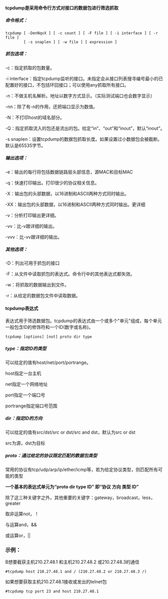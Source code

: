 #### tcpdump是采用命令行方式对接口的数据包进行筛选抓取

##### 命令格式：

```
tcpdump [ -DenNqvX ] [ -c count ] [ -F file ] [ -i interface ] [ -r file ]
        [ -s snaplen ] [ -w file ] [ expression ]
```

##### 抓包选项：

-c：指定抓取的包数量。

-i interface：指定tcpdump监听的接口。未指定会从接口列表搜寻编号最小的已配置好的接口，不包括环回接口；可以使用any抓取所有接口。

-n：不做主机名解析。地址以数字方式显示。（实际测试端口也会数字显示）

-nn：除了有-n的作用，还把端口显示为数值。

-N：不打印host的域名部分。

-Q：指定抓取流入的包还是流出的包。给定“in”、“out”和“inout”，默认“inout”。

-s snaplen：设置tcpdump的数据包抓取长度。如果设置过小数据包会被截断。默认是65535字节。

##### 输出选项：

-e：输出的每行将包括数据链路层头部信息，源MAC和目标MAC

-q：快速打印输出。打印很少的协议相关信息。

-X：输出包的头部数据，以16进制和ASCII两种方式同时输出。

-XX：输出包的头部数据，以16进制和ASCII两种方式同时输出。更详细

-v：分析打印输出更详细。

-vv：比-v跟详细的输出。

-vvv：比-vv跟详细的输出。

##### 其他选项：

-D：列出可用于抓包的接口

-F：从文件中读取抓包的表达式。命令行中的其他表达式都失效。

-w：将抓取的数据输出到文件。

-r：从给定的数据包文件中读取数据。



#### tcpdump表达式

表达式用于筛选数据包。tcpdump的表达式由一个或多个"单元"组成，每个单元一般包含ID的修饰符和一个ID(数字或名称)。

```
tcpdump [options] [not] proto dir type
```

##### type：指定ID的类型

可以给定的值有host/net/port/portrange。

host指定一台主机

net指定一个网络地址

port指定一个端口号

portrange指定端口号范围

##### dir：指定ID的方向

可以给定的值有src/dst/src or dst/src and dst，默认为src or dst

src为源，dst为目标

##### proto：通过给定的协议限定匹配的数据包类型

常用的协议有tcp/udp/arp/ip/ether/icmp等，若为给定协议类型，则匹配所有可能的类型



**一个基本的表达式单元为“proto dir type ID” 即“协议 方向 类型 ID”**

除了这三种关键字之外，其他重要的关键字：gateway，broadcast，less，greater

取非运算not，！

与运算and，&&

或运算or，||



### 示例：

B想要截获主机210.27.48.1 和主机210.27.48.2 或210.27.48.3的通信

```
#tcpdump host 210.27.48.1 and / (210.27.48.2 or 210.27.48.3 /)
```

如果想要获取主机210.27.48.1接收或发出的telnet包

```
#tcpdump tcp port 23 and host 210.27.48.1
```

